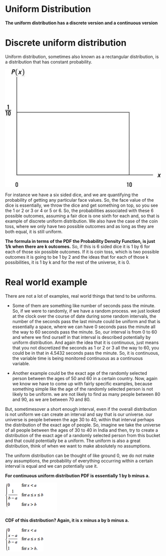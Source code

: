 # Uniform Distribution

**The uniform distribution has a discrete version and a continuous version**

# Discrete uniform distribution

Uniform distribution, sometimes also known as a rectangular distribution, is a distribution that has constant probability.

![alt text]( https://raw.githubusercontent.com/AbhishekKumar4/Data-Analytics/master/Probability%20Distributions%20and%20Random%20Variables/1.%20Uniform%20Distribution/uniform.png)

For instance we have a six sided dice, and we are quantifying the probability of getting any particular face values. So, the face value of the dice is essentially, we throw the dice and get something on top, so you see the 1 or 2 or 3 or 4 or 5 or 6. So, the probabilities associated with these 6 possible outcomes, assuming a fair dice is one sixth for each and, so that is example of discrete uniform distribution. 
We also have the case of the coin toss, where we only have two possible outcomes and as long as they are both equal, it is still uniform.

**The formula in terms of the PDF the Probability Density Function, is just 1/k when there are k outcomes.**
So, if this is 6 sided dice it is 1 by 6 for each of those six possible outcomes. If it is coin toss, which is two possible outcomes it is going to be 1 by 2 and the ideas that for each of those k possibilities, it is 1 by k and for the rest of the universe, it is 0.

# Real world example
There are not a lot of examples, real world things that tend to be uniforms.
- Some of them are something like number of seconds pass the minute. So, if we were to randomly, if we have a random process. we just looked at the clock over the course of date during some random intervals, the number of the seconds pass the last minute could be uniform and that is essentially a space, where we can have 0 seconds pass the minute all the way to 60 seconds pass the minute. So, our interval is from 0 to 60 and where we find ourself in that interval is described potentially by uniform distribution. And again the idea that it is continuous, just means that you not discretized the seconds as 1 or 2 or 3 all the way to 60, you could be in that in 4.5432 seconds pass the minute. So, it is continuous, the variable time is being monitored continuous as a continuous variable.

- Another example could be the exact age of the randomly selected person between the ages of 50 and 60 in a certain country. Now, again we know we have to come up with fairly specific examples, because something simple like the age of the randomly selected person is not likely to be uniform. we are not likely to find as many people between 80 and 90, as we are between 70 and 80.

But, sometimesover a short enough interval, even if the overall distribution is not uniform we can create an interval and say that is our universe. our universe is people between the age 30 to 40, within that interval perhaps the distribution of the exact age of people. So, imagine we take the universe of all people between the ages of 30 to 40 in India and then, try to create a distribution of the exact age of a randomly selected person from this bucket and that could potentially be a uniform. The uniform is also a great distribution, think of when we want to make absolutely no assumptions.

The uniform distribution can be thought of like ground 0, we do not make any assumptions, the probability of everything occurring within a certain interval is equal and we can potentially use it.

**For continuous uniform distribution PDF is essentially 1 by b minus a.**

![alt text](https://raw.githubusercontent.com/AbhishekKumar4/Data-Analytics/master/Probability%20Distributions%20and%20Random%20Variables/1.%20Uniform%20Distribution/PDF%26CDF.png)

**CDF of this distribution? Again, it is x minus a by b minus a.**

![alt text](https://raw.githubusercontent.com/AbhishekKumar4/Data-Analytics/master/Probability%20Distributions%20and%20Random%20Variables/1.%20Uniform%20Distribution/cumulative.png)
